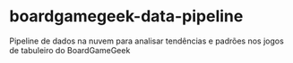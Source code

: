 # boardgamegeek-data-pipeline
Pipeline de dados na nuvem para analisar tendências e padrões nos jogos de tabuleiro do BoardGameGeek
